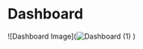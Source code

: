# Dashboard

![Dashboard Image](![Dashboard (1)](https://github.com/user-attachments/assets/13b14959-b52b-4939-b79d-207b223d76f3)
)
